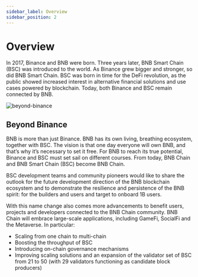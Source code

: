```yaml
---
sidebar_label: Overview
sidebar_position: 2
---
```

# Overview
In 2017, Binance and BNB were born. Three years later, BNB Smart Chain (BSC) was introduced to the world. As Binance grew bigger and stronger, so did BNB Smart Chain.  BSC was born in time for the DeFi revolution, as the public showed increased interest in alternative financial solutions and use cases powered by blockchain. Today, both Binance and BSC remain connected by BNB.

![beyond-binance](https://public.bnbstatic.com/image/cms/blog/20220215/dde5a744-2e11-4a58-bf71-34a29786d777.jpg)

## Beyond Binance
BNB is more than just Binance. BNB has its own living, breathing ecosystem, together with BSC. The vision is that one day everyone will own BNB, and that’s why it’s necessary to set it free. For BNB to reach its true potential, Binance and BSC must set sail on different courses. From today, BNB Chain and BNB Smart Chain (BSC) become BNB Chain.

BSC development teams and community pioneers would like to share the outlook for the future development direction of the BNB blockchain ecosystem and to demonstrate the resilience and persistence of the BNB spirit: for the builders and users and target to onboard 1B users.

With this name change also comes more advancements to benefit users, projects and developers connected to the BNB Chain community. BNB Chain will embrace large-scale applications, including GameFi, SocialFi and the Metaverse. In particular:
- Scaling from one chain to multi-chain
- Boosting the throughput of BSC
- Introducing on-chain governance mechanisms
- Improving scaling solutions and an expansion of the validator set of BSC from 21 to 50 (with 29 validators functioning as candidate block producers)